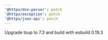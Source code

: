 ```yaml
---
'@httpx/dsn-parser': patch
'@httpx/exception': patch
'@httpx/json-api': patch
---
```


Upgrade tsup to 7.3 and build with esbuild 0.19.3
